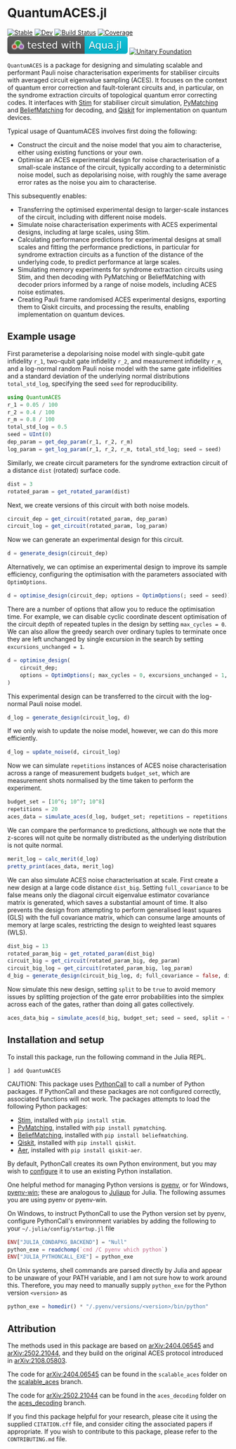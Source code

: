 # QuantumACES.jl

[![Stable](https://img.shields.io/badge/docs-stable-blue.svg)](https://evanhockings.github.io/QuantumACES.jl/stable/)
[![Dev](https://img.shields.io/badge/docs-dev-blue.svg)](https://evanhockings.github.io/QuantumACES.jl/dev/)
[![Build Status](https://github.com/evanhockings/QuantumACES.jl/actions/workflows/CI.yml/badge.svg?branch=main)](https://github.com/evanhockings/QuantumACES.jl/actions/workflows/CI.yml?query=branch%3Amain)
[![Coverage](https://codecov.io/gh/evanhockings/QuantumACES.jl/branch/main/graph/badge.svg)](https://codecov.io/gh/evanhockings/QuantumACES.jl)
[![Aqua QA](https://raw.githubusercontent.com/JuliaTesting/Aqua.jl/master/badge.svg)](https://github.com/JuliaTesting/Aqua.jl)
[![Unitary Foundation](https://img.shields.io/badge/Supported%20By-Unitary%20Foundation-FFFF00.svg)](https://unitary.foundation)

`QuantumACES` is a package for designing and simulating scalable and performant Pauli noise characterisation experiments for stabiliser circuits with averaged circuit eigenvalue sampling (ACES).
It focuses on the context of quantum error correction and fault-tolerant circuits and, in particular, on the syndrome extraction circuits of topological quantum error correcting codes.
It interfaces with [Stim](https://github.com/quantumlib/Stim) for stabiliser circuit simulation, [PyMatching](https://github.com/oscarhiggott/PyMatching) and [BeliefMatching](https://github.com/oscarhiggott/BeliefMatching) for decoding, and [Qiskit](https://github.com/Qiskit/qiskit) for implementation on quantum devices.

Typical usage of QuantumACES involves first doing the following:

  - Construct the circuit and the noise model that you aim to characterise, either using existing functions or your own.
  - Optimise an ACES experimental design for noise characterisation of a small-scale instance of the circuit, typically according to a deterministic noise model, such as depolarising noise, with roughly the same average error rates as the noise you aim to characterise.

This subsequently enables:

  - Transferring the optimised experimental design to larger-scale instances of the circuit, including with different noise models.
  - Simulate noise characterisation experiments with ACES experimental designs, including at large scales, using Stim.
  - Calculating performance predictions for experimental designs at small scales and fitting the performance predictions, in particular for syndrome extraction circuits as a function of the distance of the underlying code, to predict performance at large scales.
  - Simulating memory experiments for syndrome extraction circuits using Stim, and then decoding with PyMatching or BeliefMatching with decoder priors informed by a range of noise models, including ACES noise estimates.
  - Creating Pauli frame randomised ACES experimental designs, exporting them to Qiskit circuits, and processing the results, enabling implementation on quantum devices.

## Example usage

First parameterise a depolarising noise model with single-qubit gate infidelity `r_1`, two-qubit gate infidelity `r_2`, and measurement infidelity `r_m`, and a log-normal random Pauli noise model with the same gate infidelities and a standard deviation of the underlying normal distributions `total_std_log`, specifying the seed `seed` for reproducibility.

```julia
using QuantumACES
r_1 = 0.05 / 100
r_2 = 0.4 / 100
r_m = 0.8 / 100
total_std_log = 0.5
seed = UInt(0)
dep_param = get_dep_param(r_1, r_2, r_m)
log_param = get_log_param(r_1, r_2, r_m, total_std_log; seed = seed)
```

Similarly, we create circuit parameters for the syndrome extraction circuit of a distance `dist` (rotated) surface code.

```julia
dist = 3
rotated_param = get_rotated_param(dist)
```

Next, we create versions of this circuit with both noise models.
```julia
circuit_dep = get_circuit(rotated_param, dep_param)
circuit_log = get_circuit(rotated_param, log_param)
```

Now we can generate an experimental design for this circuit.

```julia
d = generate_design(circuit_dep)
```

Alternatively, we can optimise an experimental design to improve its sample efficiency, configuring the optimisation with the parameters associated with `OptimOptions`.

```julia
d = optimise_design(circuit_dep; options = OptimOptions(; seed = seed))
```

There are a number of options that allow you to reduce the optimisation time.
For example, we can disable cyclic coordinate descent optimisation of the circuit depth of repeated tuples in the design by setting `max_cycles = 0`.
We can also allow the greedy search over ordinary tuples to terminate once they are left unchanged by single excursion in the search by setting `excursions_unchanged = 1`.

```julia
d = optimise_design(
    circuit_dep;
    options = OptimOptions(; max_cycles = 0, excursions_unchanged = 1, seed = seed),
)
```

This experimental design can be transferred to the circuit with the log-normal Pauli noise model.

```julia
d_log = generate_design(circuit_log, d)
```

If we only wish to update the noise model, however, we can do this more efficiently.

```julia
d_log = update_noise(d, circuit_log)
```

Now we can simulate `repetitions` instances of ACES noise characterisation across a range of measurement budgets `budget_set`, which are measurement shots normalised by the time taken to perform the experiment.

```julia
budget_set = [10^6; 10^7; 10^8]
repetitions = 20
aces_data = simulate_aces(d_log, budget_set; repetitions = repetitions, seed = seed)
```

We can compare the performance to predictions, although we note that the z-scores will not quite be normally distributed as the underlying distribution is not quite normal.

```julia
merit_log = calc_merit(d_log)
pretty_print(aces_data, merit_log)
```

We can also simulate ACES noise characterisation at scale.
First create a new design at a large code distance `dist_big`.
Setting `full_covariance` to be false means only the diagonal circuit eigenvalue estimator covariance matrix is generated, which saves a substantial amount of time.
It also prevents the design from attempting to perform generalised least squares (GLS) with the full covariance matrix, which can consume large amounts of memory at large scales, restricting the design to weighted least squares (WLS).

```julia
dist_big = 13
rotated_param_big = get_rotated_param(dist_big)
circuit_big = get_circuit(rotated_param_big, dep_param)
circuit_big_log = get_circuit(rotated_param_big, log_param)
d_big = generate_design(circuit_big_log, d; full_covariance = false, diagnostics = true)
```

Now simulate this new design, setting `split` to be `true` to avoid memory issues by splitting projection of the gate error probabilities into the simplex across each of the gates, rather than doing all gates collectively.

```julia
aces_data_big = simulate_aces(d_big, budget_set; seed = seed, split = true)
```

## Installation and setup

To install this package, run the following command in the Julia REPL.

```
] add QuantumACES
```

CAUTION: This package uses [PythonCall](https://github.com/JuliaPy/PythonCall.jl) to call a number of Python packages.
If PythonCall and these packages are not configured correctly, associated functions will not work.
The packages attempts to load the following Python packages:

  - [Stim](https://github.com/quantumlib/Stim), installed with `pip install stim`.
  - [PyMatching](https://github.com/oscarhiggott/PyMatching), installed with `pip install pymatching`.
  - [BeliefMatching](https://github.com/oscarhiggott/BeliefMatching), installed with `pip install beliefmatching`.
  - [Qiskit](https://github.com/Qiskit/qiskit), installed with `pip install qiskit`.
  - [Aer](https://github.com/Qiskit/qiskit-aer), installed with `pip install qiskit-aer`.

By default, PythonCall creates its own Python environment, but you may wish to [configure](https://juliapy.github.io/PythonCall.jl/stable/pythoncall/#pythoncall-config) it to use an existing Python installation.

One helpful method for managing Python versions is [pyenv](https://github.com/pyenv/pyenv), or for Windows, [pyenv-win](https://github.com/pyenv-win/pyenv-win); these are analogous to [Juliaup](https://github.com/JuliaLang/juliaup) for Julia.
The following assumes you are using pyenv or pyenv-win.

On Windows, to instruct PythonCall to use the Python version set by pyenv, configure PythonCall's environment variables by adding the following to your `~/.julia/config/startup.jl` file

```julia
ENV["JULIA_CONDAPKG_BACKEND"] = "Null"
python_exe = readchomp(`cmd /C pyenv which python`)
ENV["JULIA_PYTHONCALL_EXE"] = python_exe
```

On Unix systems, shell commands are parsed directly by Julia and appear to be unaware of your PATH variable, and I am not sure how to work around this.
Therefore, you may need to manually supply `python_exe` for the Python version `<version>` as

```julia
python_exe = homedir() * "/.pyenv/versions/<version>/bin/python"
```

## Attribution

The methods used in this package are based on [arXiv:2404.06545](https://arxiv.org/abs/2404.06545) and [arXiv:2502.21044](https://arxiv.org/abs/2502.21044), and they build on the original ACES protocol introduced in [arXiv:2108.05803](https://arxiv.org/abs/2108.05803).

The code for [arXiv:2404.06545](https://arxiv.org/abs/2404.06545) can be found in the `scalable_aces` folder on the [scalable_aces](https://github.com/evanhockings/QuantumACES.jl/tree/scalable_aces) branch.

The code for [arXiv:2502.21044](https://arxiv.org/abs/2502.21044) can be found in the `aces_decoding` folder on the [aces_decoding](https://github.com/evanhockings/QuantumACES.jl/tree/aces_decoding) branch.

If you find this package helpful for your research, please cite it using the supplied `CITATION.cff` file, and consider citing the associated papers if appropriate.
If you wish to contribute to this package, please refer to the `CONTRIBUTING.md` file.
